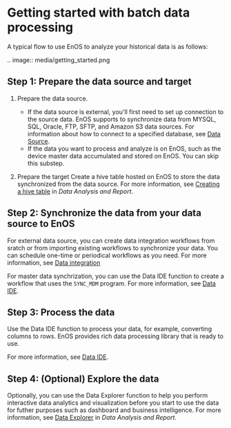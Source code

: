 # Getting started with batch data processing
<!--
The short description should be a single, concise paragraph that contains one or two sentences and no more than 50 words.
Briefly mention what the user's learning goal is and include the following SEO keywords in the title short description: EnOS, ServiceName, tutorial.
-->

A typical flow to use EnOS to analyze your historical data is as follows:

.. image:: media/getting_started.png

## Step 1: Prepare the data source and target  

1. Prepare the data source.

   - If the data source is external, you'll first need to set up connection to the source data. EnOS supports to synchronize data from MYSQL, SQL, Oracle, FTP, SFTP, and Amazon S3 data sources. For information about how to connect to a specified database, see [Data Source](data_source/index).
   - If the data you want to process and analyze is on EnOS, such as the device master data accumulated and stored on EnOS. You can skip this substep.

2. Prepare the target Create a hive table hosted on EnOS to store the data synchronized from the data source. For more information, see [Creating a hive table](/docs/analysis-report/en/1.0/data_explorer/creating_hivetable.html) in *Data Analysis and Report*.

## Step 2: Synchronize the data from your data source to EnOS

For external data source, you can create data integration workflows from sratch or from importing existing workflows to synchronize your data. You can schedule one-time or periodical workflows as you need. For more information, see [Data integration](data_integration/index)

For master data synchrization, you can use the Data IDE function to create a workflow that uses the `SYNC_MDM` program. For more information, see [Data IDE](data_ide/index).

## Step 3: Process the data

Use the Data IDE function to process your data, for example, converting columns to rows. EnOS provides rich data processing library that is ready to use.

For more information, see [Data IDE](data_ide/index).

## Step 4: (Optional) Explore the data

Optionally, you can use the Data Explorer function to help you perform interactive data analytics and visualization before you start to use the data for futher purposes such as dashboard and business intelligence. For more information, see [Data Explorer](/docs/analysis-report/en/1.0/data_explorer/overview.html) in *Data Analysis and Report*.
